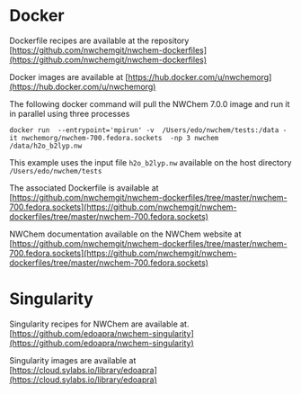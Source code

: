 # Docker 

Dockerfile recipes are available at the repository [https://github.com/nwchemgit/nwchem-dockerfiles](https://github.com/nwchemgit/nwchem-dockerfiles)

Docker images are available at [https://hub.docker.com/u/nwchemorg](https://hub.docker.com/u/nwchemorg)

The following docker command will pull the NWChem 7.0.0 image and run it in parallel using three processes 
```
docker run  --entrypoint='mpirun' -v  /Users/edo/nwchem/tests:/data -it nwchemorg/nwchem-700.fedora.sockets  -np 3 nwchem  /data/h2o_b2lyp.nw
```
This example uses the input file `h2o_b2lyp.nw` available on the host directory `/Users/edo/nwchem/tests`

The associated Dockerfile is available at  
[https://github.com/nwchemgit/nwchem-dockerfiles/tree/master/nwchem-700.fedora.sockets](https://github.com/nwchemgit/nwchem-dockerfiles/tree/master/nwchem-700.fedora.sockets) 

NWChem documentation available on the NWChem website at   
[https://github.com/nwchemgit/nwchem-dockerfiles/tree/master/nwchem-700.fedora.sockets](https://github.com/nwchemgit/nwchem-dockerfiles/tree/master/nwchem-700.fedora.sockets) 

# Singularity

Singularity recipes for NWChem are available at.  
[https://github.com/edoapra/nwchem-singularity](https://github.com/edoapra/nwchem-singularity)

Singularity images are available at  
[https://cloud.sylabs.io/library/edoapra](https://cloud.sylabs.io/library/edoapra)
